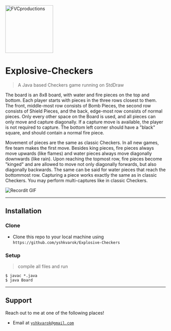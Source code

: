 <img src="https://i.ibb.co/1R1cYL0/bomb-fire-crowned.png" width="150px" title="FVCproductions" alt="FVCproductions">

<!-- [![FVCproductions](https://avatars1.githubusercontent.com/u/4284691?v=3&s=200)](http://fvcproductions.com) -->

# Explosive-Checkers

> A Java based Checkers game running on StdDraw

The board is an 8x8 board, with water and fire pieces on the top and bottom. Each player starts with pieces in the three rows closest to them. The front, middle-most row consists of Bomb Pieces, the second row consists of Shield Pieces, and the back, edge-most row consists of normal pieces. Only every other space on the Board is used, and all pieces can only move and capture diagonally. If a capture move is available, the player is not required to capture. The bottom left corner should have a "black" square, and should contain a normal fire piece.

Movement of pieces are the same as classic Checkers. In all new games, fire team makes the first move. Besides king pieces, fire pieces always move upwards (like flames) and water pieces always move diagonally downwards (like rain). Upon reaching the topmost row, fire pieces become "kinged" and are allowed to move not only diagonally forwards, but also diagonally backwards. The same can be said for water pieces that reach the bottommost row. Capturing a piece works exactly the same as in classic Checkers. You may perform multi-captures like in classic Checkers.

![Recordit GIF](https://media.giphy.com/media/jqfdNfznlC9fZA9F7s/giphy.gif)


---
## Installation

### Clone

- Clone this repo to your local machine using `https://github.com/yshkvarok/Explosive-Checkers`

### Setup

> compile all files and run

```shell
$ javac *.java
$ java Board
```

---


## Support

Reach out to me at one of the following places!

- Email at <a href="yshkvarok@gmail.com" target="_blank">`yshkvarok@gmail.com`</a>
